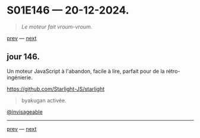 # S01E146 — 20-12-2024.

> *Le moteur fait vroum-vroum.*

[prev](S01E145-20-12-2024.md) — [next](S01E01-29-07-2024.md)     

## jour 146.

Un moteur JavaScript à l'abandon, facile à lire, parfait pour de la rétro-ingénierie.

https://github.com/Starlight-JS/starlight

> byakugan activée.

[@invisageable](https://twitter.com/invisageable)   

---

[prev](S01E145-20-12-2024.md) — [next](S01E01-29-07-2024.md)   
